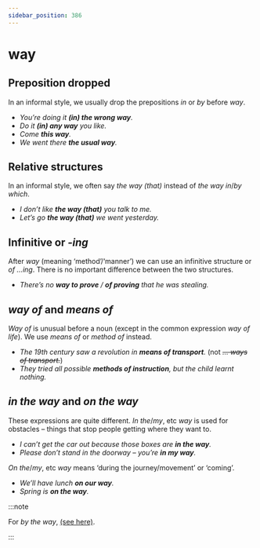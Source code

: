 ```yaml
---
sidebar_position: 386
---
```


# way

## Preposition dropped

In an informal style, we usually drop the prepositions *in* or *by* before *way*.

- *You’re doing it **(in) the wrong way**.*
- *Do it **(in) any way** you like.*
- *Come **this way**.*
- *We went there **the usual way**.*

## Relative structures

In an informal style, we often say *the way (that)* instead of *the way in*/*by which*.

- *I don’t like **the way (that)** you talk to me.*
- *Let’s go **the way (that)** we went yesterday.*

## Infinitive or *-ing*

After *way* (meaning ‘method’/‘manner’) we can use an infinitive structure or *of …ing*. There is no important difference between the two structures.

- *There’s no **way to prove** / **of proving** that he was stealing.*

## *way of* and *means of*

*Way of* is unusual before a noun (except in the common expression *way of life*). We use *means of* or *method of* instead.

- *The 19th century saw a revolution in **means of transport**.* (not *~~… ways of transport.~~*)
- *They tried all possible **methods of instruction**, but the child learnt nothing.*

## *in the way* and *on the way*

These expressions are quite different. *In the*/*my*, etc *way* is used for obstacles – things that stop people getting where they want to.

- *I can’t get the car out because those boxes are **in the way**.*
- *Please don’t stand in the doorway – you’re **in my way**.*

*On the*/*my*, etc *way* means ‘during the journey/movement’ or ‘coming’.

- *We’ll have lunch **on our way**.*
- *Spring is **on the way**.*

:::note

For *by the way*, [(see here)](./../../grammar/speech-and-spoken-exchanges/discourse-markers-in-speech#what-are-we-talking-about).

:::

